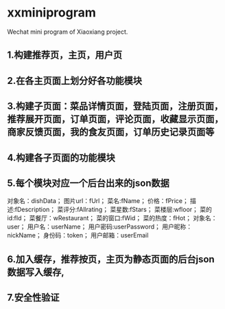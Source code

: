 # xxminiprogram
Wechat mini program of Xiaoxiang project.

## 1.构建推荐页，主页，用户页
## 2.在各主页面上划分好各功能模块
## 3.构建子页面：菜品详情页面，登陆页面，注册页面，推荐展开页面，订单页面，评论页面，收藏显示页面，商家反馈页面，我的食友页面，订单历史记录页面等
## 4.构建各子页面的功能模块
## 5.每个模块对应一个后台出来的json数据 
对象名：dishData；
图片url：fUrl；
菜名:fName；
价格：fPrice；
描述:fDescription；
菜评分:fAllrating；
菜星数:fStars；
菜楼层:wfloor；
菜的id:fId；
菜餐厅：wRestaurant；
菜的窗口:fWid；
菜的热度：fHot；
对象名：user；
用户名：userName；
用户密码:userPassword；
用户昵称：nickName；
身份码：token；
用户邮箱：userEmail

## 6.加入缓存，推荐按页，主页为静态页面的后台json数据写入缓存,
## 7.安全性验证
